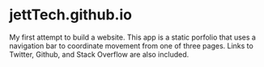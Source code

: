 # jettTech.github.io
My first attempt to build a website.  This app is a static porfolio that uses a navigation bar to coordinate movement from one of three pages. Links to Twitter, Github, and Stack Overflow are also included.
